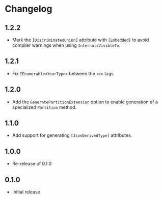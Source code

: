 # Changelog
## 1.2.2
* Mark the `[DiscriminatedUnion]` attribute with `[Embedded]` to avoid
  compiler warnings when using `InternalsVisibleTo`.

## 1.2.1
* Fix `IEnumerable<YourType>` between the `<c>` tags

## 1.2.0
* Add the `GeneratePartitionExtension` option to enable generation of a specialized `Partition` method.

## 1.1.0
* Add support for generating `[JsonDerivedType]` attributes.

## 1.0.0
* Re-release of 0.1.0

## 0.1.0
* Initial release
